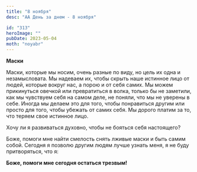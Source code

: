 ```yaml
---
title: "8 ноября"
desc: "АА День за днем - 8 ноября"

id: "313"
heroImage: ""
pubDate: 2023-05-04
moth: "noyabr"
---
```


**Маски**

Маски, которые мы носим, очень разные по виду, но цель их одна и
незамысловата. Мы надеваем их, чтобы скрыть наше истинное лицо от людей,
которые вокруг нас, а порою и от себя самих. Мы можем прикинуться овечкой или
превратиться в волка, только бы не заметили, как мы чувствуем себя на самом
деле, не поняли, что мы не уверены в себе. Иногда мы делаем это для того,
чтобы понравиться другим или просто для того, чтобы убежать от самих себя. Мы
дорого платим за то, что теряем свое истинное лицо.

Хочу ли я развиваться духовно, чтобы не бояться себя настоящего?

Боже, помоги мне найти смелость снять лживые маски и быть самим собой. Сегодня
я позволю другим людям лучше узнать меня, я не буду притворяться, что я:

**Боже, помоги мне сегодня остаться трезвым!**
